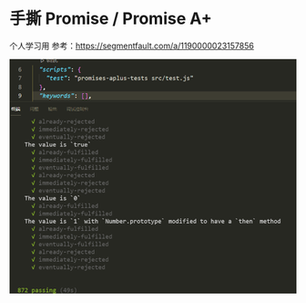 # 手撕 Promise / Promise A+
个人学习用
参考：https://segmentfault.com/a/1190000023157856

![test-result](/test-result.png)